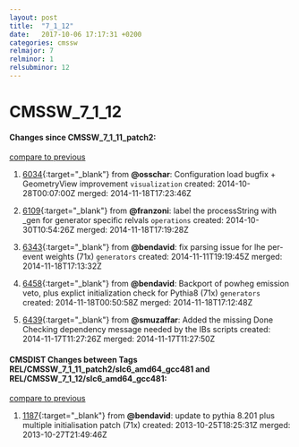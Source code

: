 ```yaml
---
layout: post
title:  "7_1_12"
date:   2017-10-06 17:17:31 +0200
categories: cmssw
relmajor: 7
relminor: 1
relsubminor: 12
---
```


# CMSSW_7_1_12
#### Changes since CMSSW_7_1_11_patch2:

[compare to previous](https://github.com/cms-sw/cmssw/compare/CMSSW_7_1_11_patch2...CMSSW_7_1_12)



1. [6034](http://github.com/cms-sw/cmssw/pull/6034){:target="_blank"}  from **@osschar**: Configuration load bugfix + GeometryView improvement `visualization`  created: 2014-10-28T00:07:00Z merged: 2014-11-18T17:23:46Z

1. [6109](http://github.com/cms-sw/cmssw/pull/6109){:target="_blank"}  from **@franzoni**: label the processString with _gen for generator specific relvals `operations`  created: 2014-10-30T10:54:26Z merged: 2014-11-18T17:19:28Z

1. [6343](http://github.com/cms-sw/cmssw/pull/6343){:target="_blank"}  from **@bendavid**: fix parsing issue for lhe per-event weights (71x) `generators`  created: 2014-11-11T19:19:45Z merged: 2014-11-18T17:13:32Z

1. [6458](http://github.com/cms-sw/cmssw/pull/6458){:target="_blank"}  from **@bendavid**: Backport of powheg emission veto, plus explict initialization check for Pythia8 (71x) `generators`  created: 2014-11-18T00:50:58Z merged: 2014-11-18T17:12:48Z

1. [6439](http://github.com/cms-sw/cmssw/pull/6439){:target="_blank"}  from **@smuzaffar**: Added the missing Done Checking dependency message needed by the IBs scripts created: 2014-11-17T11:27:26Z merged: 2014-11-17T11:27:50Z

#### CMSDIST Changes between Tags REL/CMSSW_7_1_11_patch2/slc6_amd64_gcc481 and REL/CMSSW_7_1_12/slc6_amd64_gcc481:

[compare to previous](https://github.com/cms-sw/cmsdist/compare/REL/CMSSW_7_1_11_patch2/slc6_amd64_gcc481...REL/CMSSW_7_1_12/slc6_amd64_gcc481)



1. [1187](http://github.com/cms-sw/cmssw/pull/1187){:target="_blank"}  from **@bendavid**: update to pythia 8.201 plus multiple initialisation patch (71x) created: 2013-10-25T18:25:31Z merged: 2013-10-27T21:49:46Z
